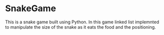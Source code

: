 # SnakeGame
This is a snake game built using Python.
In this game linked list implemnted to manipulate the size of the snake as it eats the food and the positioning.
